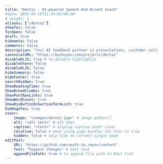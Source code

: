 ```yaml
---
title: "Dentai - AI-powered Speech And Accent Coach"
#date: 2023-09-15T11:30:03+00:00
# weight: 1
aliases: ["/dentai"]
showToc: false
TocOpen: false
draft: true
hidemeta: false
comments: false
description: "Your AI feedback partner in presentations, customer calls, interviews"
canonicalURL: "https://bushuyeu.com/projects/dentai"
disableHLJS: true # to disable highlightjs
disableShare: false
disableHLJS: false
hideSummary: false
hideFooter: true
searchHidden: true
ShowReadingTime: true
ShowBreadCrumbs: true
ShowPostNavLinks: true
ShowWordCount: true
ShowRssButtonInSectionTermList: true
UseHugoToc: true
cover:
    image: "<images/dentai.jpg>" # image path/url
    alt: "<alt text>" # alt text
    caption: "<text>" # display caption under cover
    relative: false # when using page bundles set this to true
    hidden: false # only hide on current single page
editPost:
    URL: "https://github.com/<path_to_repo>/content"
    Text: "Suggest Changes" # edit text
    appendFilePath: true # to append file path to Edit link
---
```

